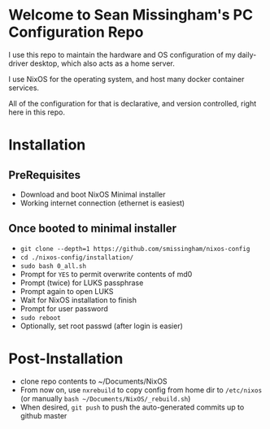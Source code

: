 # Welcome to Sean Missingham's PC Configuration Repo

I use this repo to maintain the hardware and OS configuration of my daily-driver desktop, which also acts as a home server.

I use NixOS for the operating system, and host many docker container services. 

All of the configuration for that is declarative, and version controlled, right here in this repo.


# Installation

## PreRequisites
- Download and boot NixOS Minimal installer
- Working internet connection (ethernet is easiest)

## Once booted to minimal installer
- `git clone --depth=1 https://github.com/smissingham/nixos-config`
- `cd ./nixos-config/installation/`
- `sudo bash 0_all.sh`
- Prompt for `YES` to permit overwrite contents of md0
- Prompt (twice) for LUKS passphrase
- Prompt again to open LUKS
- Wait for NixOS installation to finish
- Prompt for user password
- `sudo reboot`
- Optionally, set root passwd (after login is easier)

# Post-Installation
- clone repo contents to ~/Documents/NixOS
- From now on, use `nxrebuild` to copy config from home dir to `/etc/nixos` (or manually `bash ~/Documents/NixOS/_rebuild.sh`)
- When desired, `git push` to push the auto-generated commits up to github master
